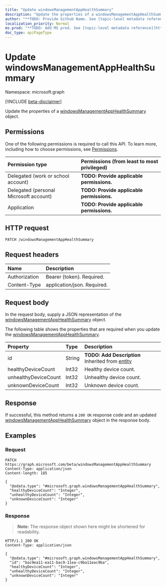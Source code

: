 ```yaml
---
title: "Update windowsManagementAppHealthSummary"
description: "Update the properties of a windowsManagementAppHealthSummary object."
author: "**TODO: Provide Github Name. See [topic-level metadata reference](https://msgo.azurewebsites.net/add/document/guidelines/metadata.html#topic-level-metadata)**"
localization_priority: Normal
ms.prod: "**TODO: Add MS prod. See [topic-level metadata reference](https://msgo.azurewebsites.net/add/document/guidelines/metadata.html#topic-level-metadata)**"
doc_type: apiPageType
---
```


# Update windowsManagementAppHealthSummary
Namespace: microsoft.graph

[!INCLUDE [beta-disclaimer](../../includes/beta-disclaimer.md)]

Update the properties of a [windowsManagementAppHealthSummary](../resources/windowsmanagementapphealthsummary.md) object.

## Permissions
One of the following permissions is required to call this API. To learn more, including how to choose permissions, see [Permissions](/graph/permissions-reference).

|Permission type|Permissions (from least to most privileged)|
|:---|:---|
|Delegated (work or school account)|**TODO: Provide applicable permissions.**|
|Delegated (personal Microsoft account)|**TODO: Provide applicable permissions.**|
|Application|**TODO: Provide applicable permissions.**|

## HTTP request

<!-- {
  "blockType": "ignored"
}
-->
``` http
PATCH /windowsManagementAppHealthSummary
```

## Request headers
|Name|Description|
|:---|:---|
|Authorization|Bearer {token}. Required.|
|Content-Type|application/json. Required.|

## Request body
In the request body, supply a JSON representation of the [windowsManagementAppHealthSummary](../resources/windowsmanagementapphealthsummary.md) object.

The following table shows the properties that are required when you update the [windowsManagementAppHealthSummary](../resources/windowsmanagementapphealthsummary.md).

|Property|Type|Description|
|:---|:---|:---|
|id|String|**TODO: Add Description** Inherited from [entity](../resources/entity.md)|
|healthyDeviceCount|Int32|Healthy device count.|
|unhealthyDeviceCount|Int32|Unhealthy device count.|
|unknownDeviceCount|Int32|Unknown device count.|



## Response

If successful, this method returns a `200 OK` response code and an updated [windowsManagementAppHealthSummary](../resources/windowsmanagementapphealthsummary.md) object in the response body.

## Examples

### Request
<!-- {
  "blockType": "request",
  "name": "update_windowsmanagementapphealthsummary"
}
-->
``` http
PATCH https://graph.microsoft.com/beta/windowsManagementAppHealthSummary
Content-Type: application/json
Content-length: 185

{
  "@odata.type": "#microsoft.graph.windowsManagementAppHealthSummary",
  "healthyDeviceCount": "Integer",
  "unhealthyDeviceCount": "Integer",
  "unknownDeviceCount": "Integer"
}
```


### Response
>**Note:** The response object shown here might be shortened for readability.
<!-- {
  "blockType": "response",
  "truncated": true
}
-->
``` http
HTTP/1.1 200 OK
Content-Type: application/json

{
  "@odata.type": "#microsoft.graph.windowsManagementAppHealthSummary",
  "id": "bac9ea11-ea11-bac9-11ea-c9ba11eac9ba",
  "healthyDeviceCount": "Integer",
  "unhealthyDeviceCount": "Integer",
  "unknownDeviceCount": "Integer"
}
```

